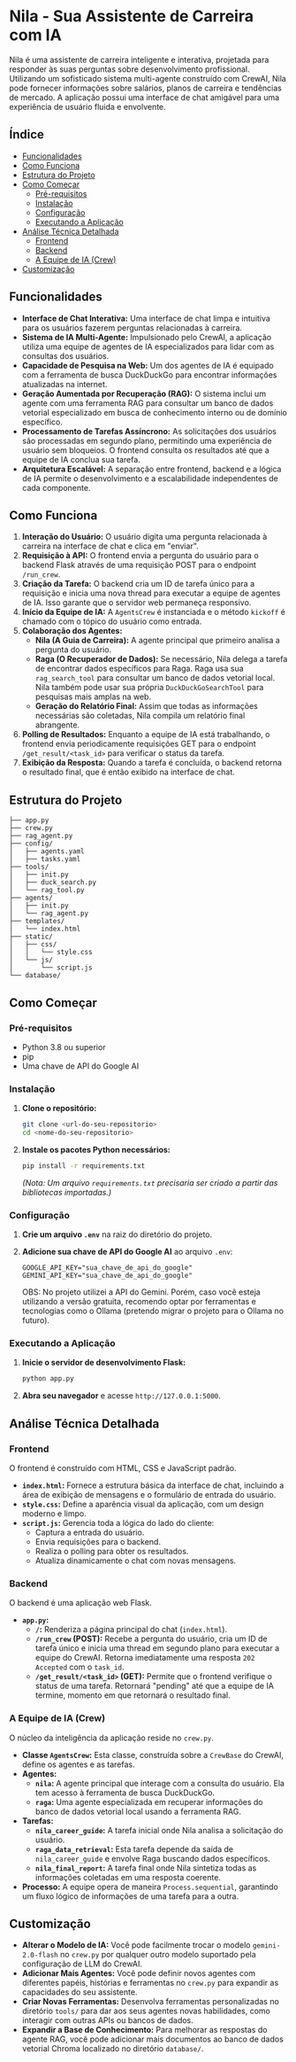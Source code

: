 # Nila - Sua Assistente de Carreira com IA

Nila é uma assistente de carreira inteligente e interativa, projetada para responder às suas perguntas sobre desenvolvimento profissional. Utilizando um sofisticado sistema multi-agente construído com CrewAI, Nila pode fornecer informações sobre salários, planos de carreira e tendências de mercado. A aplicação possui uma interface de chat amigável para uma experiência de usuário fluida e envolvente.

## Índice

- [Funcionalidades](#funcionalidades)
- [Como Funciona](#como-funciona)
- [Estrutura do Projeto](#estrutura-do-projeto)
- [Como Começar](#como-começar)
  - [Pré-requisitos](#pré-requisitos)
  - [Instalação](#instalação)
  - [Configuração](#configuração)
  - [Executando a Aplicação](#executando-a-aplicação)
- [Análise Técnica Detalhada](#análise-técnica-detalhada)
  - [Frontend](#frontend)
  - [Backend](#backend)
  - [A Equipe de IA (Crew)](#a-equipe-de-ia-crew)
- [Customização](#customização)

## Funcionalidades

* **Interface de Chat Interativa:** Uma interface de chat limpa e intuitiva para os usuários fazerem perguntas relacionadas à carreira.
* **Sistema de IA Multi-Agente:** Impulsionado pelo CrewAI, a aplicação utiliza uma equipe de agentes de IA especializados para lidar com as consultas dos usuários.
* **Capacidade de Pesquisa na Web:** Um dos agentes de IA é equipado com a ferramenta de busca DuckDuckGo para encontrar informações atualizadas na internet.
* **Geração Aumentada por Recuperação (RAG):** O sistema inclui um agente com uma ferramenta RAG para consultar um banco de dados vetorial especializado em busca de conhecimento interno ou de domínio específico.
* **Processamento de Tarefas Assíncrono:** As solicitações dos usuários são processadas em segundo plano, permitindo uma experiência de usuário sem bloqueios. O frontend consulta os resultados até que a equipe de IA conclua sua tarefa.
* **Arquitetura Escalável:** A separação entre frontend, backend e a lógica de IA permite o desenvolvimento e a escalabilidade independentes de cada componente.

## Como Funciona

1.  **Interação do Usuário:** O usuário digita uma pergunta relacionada à carreira na interface de chat e clica em "enviar".
2.  **Requisição à API:** O frontend envia a pergunta do usuário para o backend Flask através de uma requisição POST para o endpoint `/run_crew`.
3.  **Criação da Tarefa:** O backend cria um ID de tarefa único para a requisição e inicia uma nova thread para executar a equipe de agentes de IA. Isso garante que o servidor web permaneça responsivo.
4.  **Início da Equipe de IA:** A `AgentsCrew` é instanciada e o método `kickoff` é chamado com o tópico do usuário como entrada.
5.  **Colaboração dos Agentes:**
    * **Nila (A Guia de Carreira):** A agente principal que primeiro analisa a pergunta do usuário.
    * **Raga (O Recuperador de Dados):** Se necessário, Nila delega a tarefa de encontrar dados específicos para Raga. Raga usa sua `rag_search_tool` para consultar um banco de dados vetorial local. Nila também pode usar sua própria `DuckDuckGoSearchTool` para pesquisas mais amplas na web.
    * **Geração do Relatório Final:** Assim que todas as informações necessárias são coletadas, Nila compila um relatório final abrangente.
6.  **Polling de Resultados:** Enquanto a equipe de IA está trabalhando, o frontend envia periodicamente requisições GET para o endpoint `/get_result/<task_id>` para verificar o status da tarefa.
7.  **Exibição da Resposta:** Quando a tarefa é concluída, o backend retorna o resultado final, que é então exibido na interface de chat.

## Estrutura do Projeto

```
├── app.py                  
├── crew.py                 
├── rag_agent.py            
├── config/
│   ├── agents.yaml          
│   ├── tasks.yaml 
├── tools/
│   ├── init.py
│   ├── duck_search.py      
│   └── rag_tool.py         
├── agents/
│   ├── init.py
│   └── rag_agent.py        
├── templates/
│   └── index.html         
├── static/
│   ├── css/
│   │   └── style.css       
│   └── js/
│       └── script.js      
└── database/           
```

## Como Começar

### Pré-requisitos

* Python 3.8 ou superior
* pip
* Uma chave de API do Google AI

### Instalação

1.  **Clone o repositório:**
    ```bash
    git clone <url-do-seu-repositorio>
    cd <nome-do-seu-repositorio>
    ```

2.  **Instale os pacotes Python necessários:**
    ```bash
    pip install -r requirements.txt
    ```
    *(Nota: Um arquivo `requirements.txt` precisaria ser criado a partir das bibliotecas importadas.)*

### Configuração

1.  **Crie um arquivo `.env`** na raiz do diretório do projeto.
2.  **Adicione sua chave de API do Google AI** ao arquivo `.env`:
    ```
    GOOGLE_API_KEY="sua_chave_de_api_do_google"
    GEMINI_API_KEY="sua_chave_de_api_do_google" 
    ```

    OBS: No projeto utilizei a API do Gemini. Porém, caso você esteja utilizando a versão gratuita, recomendo optar por ferramentas e tecnologias como o Ollama (pretendo migrar o projeto para o Ollama no futuro).

### Executando a Aplicação

1.  **Inicie o servidor de desenvolvimento Flask:**
    ```bash
    python app.py
    ```

2.  **Abra seu navegador** e acesse `http://127.0.0.1:5000`.

## Análise Técnica Detalhada

### Frontend

O frontend é construído com HTML, CSS e JavaScript padrão.

* **`index.html`:** Fornece a estrutura básica da interface de chat, incluindo a área de exibição de mensagens e o formulário de entrada do usuário.
* **`style.css`:** Define a aparência visual da aplicação, com um design moderno e limpo.
* **`script.js`:** Gerencia toda a lógica do lado do cliente:
    * Captura a entrada do usuário.
    * Envia requisições para o backend.
    * Realiza o polling para obter os resultados.
    * Atualiza dinamicamente o chat com novas mensagens.

### Backend

O backend é uma aplicação web Flask.

* **`app.py`:**
    * **`/`:** Renderiza a página principal do chat (`index.html`).
    * **`/run_crew` (POST):** Recebe a pergunta do usuário, cria um ID de tarefa único e inicia uma thread em segundo plano para executar a equipe do CrewAI. Retorna imediatamente uma resposta `202 Accepted` com o `task_id`.
    * **`/get_result/<task_id>` (GET):** Permite que o frontend verifique o status de uma tarefa. Retornará "pending" até que a equipe de IA termine, momento em que retornará o resultado final.

### A Equipe de IA (Crew)

O núcleo da inteligência da aplicação reside no `crew.py`.

* **Classe `AgentsCrew`:** Esta classe, construída sobre a `CrewBase` do CrewAI, define os agentes e as tarefas.
* **Agentes:**
    * **`nila`:** A agente principal que interage com a consulta do usuário. Ela tem acesso à ferramenta de busca DuckDuckGo.
    * **`raga`:** Uma agente especializada em recuperar informações do banco de dados vetorial local usando a ferramenta RAG.
* **Tarefas:**
    * **`nila_career_guide`:** A tarefa inicial onde Nila analisa a solicitação do usuário.
    * **`raga_data_retrieval`:** Esta tarefa depende da saída de `nila_career_guide` e envolve Raga buscando dados específicos.
    * **`nila_final_report`:** A tarefa final onde Nila sintetiza todas as informações coletadas em uma resposta coerente.
* **Processo:** A equipe opera de maneira `Process.sequential`, garantindo um fluxo lógico de informações de uma tarefa para a outra.

## Customização

* **Alterar o Modelo de IA:** Você pode facilmente trocar o modelo `gemini-2.0-flash` no `crew.py` por qualquer outro modelo suportado pela configuração de LLM do CrewAI.
* **Adicionar Mais Agentes:** Você pode definir novos agentes com diferentes papéis, histórias e ferramentas no `crew.py` para expandir as capacidades do seu assistente.
* **Criar Novas Ferramentas:** Desenvolva ferramentas personalizadas no diretório `tools/` para dar aos seus agentes novas habilidades, como interagir com outras APIs ou bancos de dados.
* **Expandir a Base de Conhecimento:** Para melhorar as respostas do agente RAG, você pode adicionar mais documentos ao banco de dados vetorial Chroma localizado no diretório `database/`.
